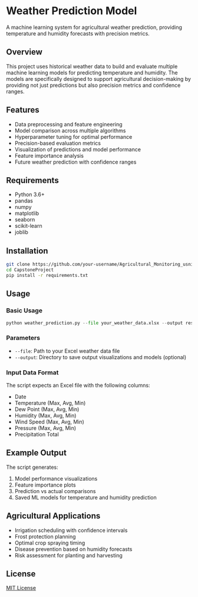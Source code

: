 # Weather Prediction Model

A machine learning system for agricultural weather prediction, providing temperature and humidity forecasts with precision metrics.

## Overview

This project uses historical weather data to build and evaluate multiple machine learning models for predicting temperature and humidity. The models are specifically designed to support agricultural decision-making by providing not just predictions but also precision metrics and confidence ranges.

## Features

- Data preprocessing and feature engineering
- Model comparison across multiple algorithms
- Hyperparameter tuning for optimal performance
- Precision-based evaluation metrics
- Visualization of predictions and model performance
- Feature importance analysis
- Future weather prediction with confidence ranges

## Requirements

- Python 3.6+
- pandas
- numpy
- matplotlib
- seaborn
- scikit-learn
- joblib

## Installation

```bash
git clone https://github.com/your-username/Agricultural_Monitoring_usnig_ML.git
cd CapstoneProject
pip install -r requirements.txt
```

## Usage

### Basic Usage

```python
python weather_prediction.py --file your_weather_data.xlsx --output results
```

### Parameters

- `--file`: Path to your Excel weather data file
- `--output`: Directory to save output visualizations and models (optional)

### Input Data Format

The script expects an Excel file with the following columns:
- Date
- Temperature (Max, Avg, Min)
- Dew Point (Max, Avg, Min)
- Humidity (Max, Avg, Min)
- Wind Speed (Max, Avg, Min)
- Pressure (Max, Avg, Min)
- Precipitation Total

## Example Output

The script generates:
1. Model performance visualizations
2. Feature importance plots
3. Prediction vs actual comparisons
4. Saved ML models for temperature and humidity prediction

## Agricultural Applications

- Irrigation scheduling with confidence intervals
- Frost protection planning
- Optimal crop spraying timing
- Disease prevention based on humidity forecasts
- Risk assessment for planting and harvesting

## License

[MIT License](LICENSE)
